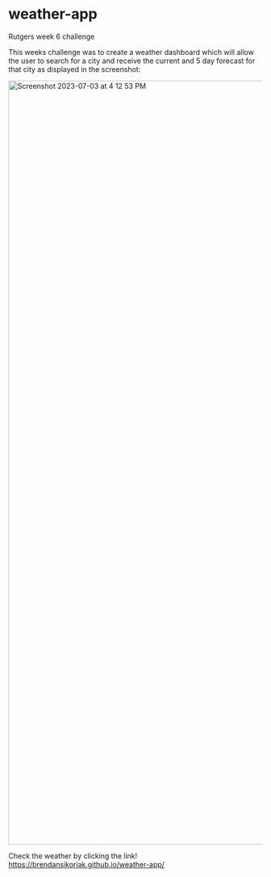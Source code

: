 # weather-app
Rutgers week 6 challenge

This weeks challenge was to create a weather dashboard which will allow the user to search for a city and receive the current and 5 day forecast for that city as displayed in the screenshot:

<img width="1512" alt="Screenshot 2023-07-03 at 4 12 53 PM" src="https://github.com/brendansikorjak/weather-app/assets/127542306/d88efa19-f859-49e4-98af-4121400b41b0">

Check the weather by clicking the link! 
https://brendansikorjak.github.io/weather-app/
